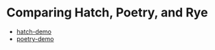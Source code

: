# Comparing Hatch, Poetry, and Rye

* [hatch-demo](./hatch-demo/README.md)
* [poetry-demo](./poetry-demo/README.md)
